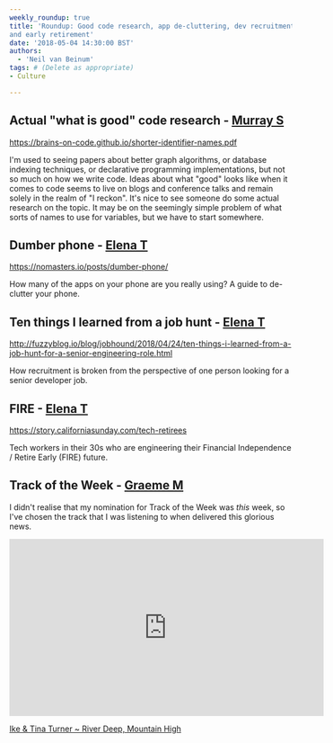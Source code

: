 ```yaml
---
weekly_roundup: true
title: 'Roundup: Good code research, app de-cluttering, dev recruitment, 
and early retirement'
date: '2018-05-04 14:30:00 BST'
authors:
  - 'Neil van Beinum'
tags: # (Delete as appropriate)
- Culture

---
```


## Actual "what is good" code research - [Murray S](/people#murray-steele)

https://brains-on-code.github.io/shorter-identifier-names.pdf

I'm used to seeing papers about better graph algorithms, or database indexing
techniques, or declarative programming implementations, but not so much on how
we write code.  Ideas about what "good" looks like when it comes to code seems
to live on blogs and conference talks and remain solely in the realm of "I 
reckon".  It's nice to see someone do some actual research on the topic.  It 
may be on the seemingly simple problem of what sorts of names to use for
variables, but we have to start somewhere.

## Dumber phone - [Elena T](/people#elena-tanasoiu)

https://nomasters.io/posts/dumber-phone/

How many of the apps on your phone are you really using? A guide to de-clutter your phone. 

## Ten things I learned from a job hunt - [Elena T](/people#elena-tanasoiu)

http://fuzzyblog.io/blog/jobhound/2018/04/24/ten-things-i-learned-from-a-job-hunt-for-a-senior-engineering-role.html

How recruitment is broken from the perspective of one person looking for a senior developer job. 

## FIRE - [Elena T](/people#elena-tanasoiu)

https://story.californiasunday.com/tech-retirees

Tech workers in their 30s who are engineering their Financial Independence / Retire Early (FIRE) future. 

## Track of the Week - [Graeme M](/people#graeme-mccubbin)

I didn't realise that my nomination for Track of the Week was _this_ week, so I've chosen the track that I was listening to when delivered this glorious news.

<iframe width="560" height="315" src="https://www.youtube.com/embed/qHBEw9I999o" frameborder="0" allow="autoplay; encrypted-media" allowfullscreen></iframe>

[Ike & Tina Turner ~ River Deep, Mountain High](https://youtu.be/72_zXigcOrA)
